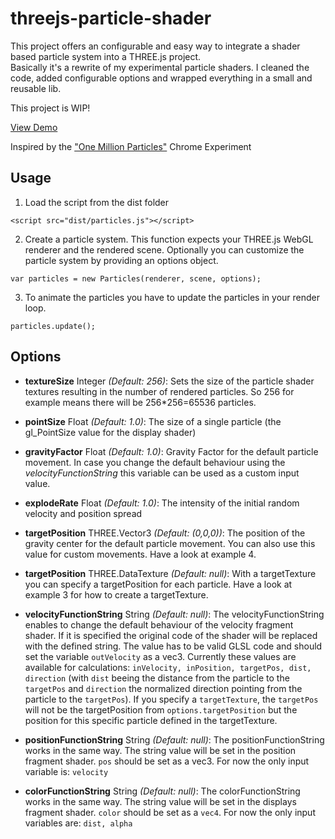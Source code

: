 # threejs-particle-shader


This project offers an configurable and easy way to integrate a shader based particle system into a THREE.js project.  
Basically it's a rewrite of my experimental particle shaders. I cleaned the code, added configurable options and wrapped everything in a small and reusable lib.

This project is WIP!

[View Demo](http://pwambach.github.io/threejs-particle-shader/)

Inspired by the ["One Million Particles"](https://www.chromeexperiments.com/experiment/one-million-particles) Chrome Experiment

## Usage


1. Load the script from the dist folder
```
<script src="dist/particles.js"></script>
```

2. Create a particle system. This function expects your THREE.js WebGL renderer and the rendered scene. Optionally you can customize the particle system by providing an options object.
```
var particles = new Particles(renderer, scene, options);
```

3. To animate the particles you have to update the particles in your render loop.
```
particles.update();
```

## Options

* __textureSize__
Integer *(Default: 256)*: Sets the size of the particle shader textures resulting in the number of rendered particles. So 256 for example means there will be 256*256=65536 particles.

* __pointSize__
Float *(Default: 1.0)*: The size of a single particle (the gl_PointSize value for the display shader)

* __gravityFactor__
Float *(Default: 1.0)*: Gravity Factor for the default particle movement. In case you change the default behaviour using the *velocityFunctionString* this variable can be used as a custom input value.

* __explodeRate__
Float *(Default: 1.0)*: The intensity of the initial random velocity and position spread

* __targetPosition__
THREE.Vector3 *(Default: (0,0,0))*: The position of the gravity center for the default particle movement. You can also use this value for custom movements. Have a look at example 4.

* __targetPosition__
THREE.DataTexture *(Default: null)*: With a targetTexture you can specify a targetPosition for each particle. Have a look at example 3 for how to create a targetTexture.

* __velocityFunctionString__
String *(Default: null)*: The velocityFunctionString enables to change the default behaviour of the velocity fragment shader. If it is specified the original code of the shader will be replaced with the defined string.
The value has to be valid GLSL code and should set the variable ```outVelocity``` as a vec3. Currently these values are available for calculations: ```inVelocity, inPosition, targetPos, dist, direction``` (with ```dist``` beeing the distance from the particle to the ```targetPos``` and ```direction``` the normalized direction pointing from the particle to the ```targetPos```). If you specify a ```targetTexture```, the ```targetPos``` will not be the targetPosition from ```options.targetPosition``` but the position for this specific particle defined in the targetTexture.

* __positionFunctionString__
String *(Default: null)*: The positionFunctionString works in the same way. The string value will be set in the position fragment shader. ```pos``` should be set as a vec3. For now the only input variable is: ```velocity```

* __colorFunctionString__
String *(Default: null)*: The colorFunctionString works in the same way. The string value will be set in the displays fragment shader. ```color``` should be set as a ```vec4```. For now the only input variables are: ```dist, alpha```

